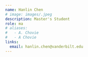 ```yaml
---
name: Hanlin Chen
# image: images/.jpeg
description: Master's Student
role: ma
# aliases:
#   - A. Chovie
#   - A Chovie
links:
  email: hanlin.chen@vanderbilt.edu
---
```

